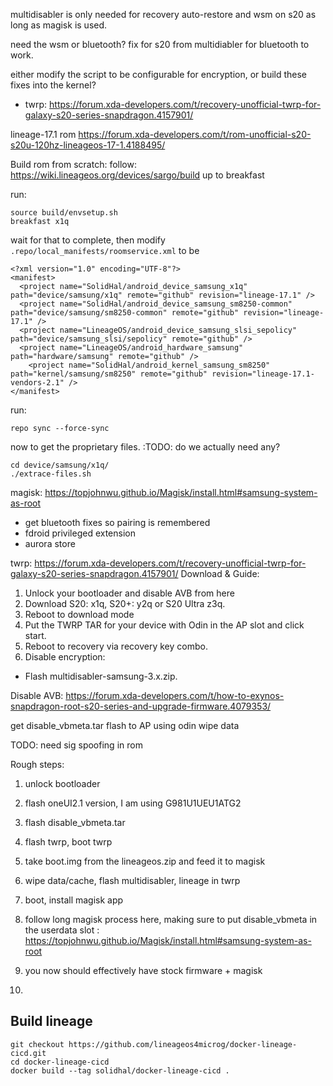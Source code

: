 multidisabler is only needed for recovery auto-restore and wsm on s20 as long as magisk is used. 

need the wsm or bluetooth? fix for s20 from multidiabler for bluetooth to work. 

either modify the script to be configurable for encryption, or build these fixes into the kernel?

- twrp: https://forum.xda-developers.com/t/recovery-unofficial-twrp-for-galaxy-s20-series-snapdragon.4157901/

lineage-17.1 rom https://forum.xda-developers.com/t/rom-unofficial-s20-s20u-120hz-lineageos-17-1.4188495/


Build rom from scratch:
follow: https://wiki.lineageos.org/devices/sargo/build
up to breakfast

run:
```
source build/envsetup.sh
breakfast x1q
```
wait for that to complete, then modify `.repo/local_manifests/roomservice.xml` to be
```
<?xml version="1.0" encoding="UTF-8"?>
<manifest>
  <project name="SolidHal/android_device_samsung_x1q" path="device/samsung/x1q" remote="github" revision="lineage-17.1" />
  <project name="SolidHal/android_device_samsung_sm8250-common" path="device/samsung/sm8250-common" remote="github" revision="lineage-17.1" />
  <project name="LineageOS/android_device_samsung_slsi_sepolicy" path="device/samsung_slsi/sepolicy" remote="github" />
  <project name="LineageOS/android_hardware_samsung" path="hardware/samsung" remote="github" />
	<project name="SolidHal/android_kernel_samsung_sm8250" path="kernel/samsung/sm8250" remote="github" revision="lineage-17.1-vendors-2.1" />
</manifest>
```

run:
```
repo sync --force-sync
```

now to get the proprietary files. :TODO: do we actually need any?

```
cd device/samsung/x1q/
./extrace-files.sh
```

magisk:
https://topjohnwu.github.io/Magisk/install.html#samsung-system-as-root
- get bluetooth fixes so pairing is remembered
- fdroid privileged extension
- aurora store

twrp: 
https://forum.xda-developers.com/t/recovery-unofficial-twrp-for-galaxy-s20-series-snapdragon.4157901/
Download & Guide:
1. Unlock your bootloader and disable AVB from here
2. Download S20: x1q, S20+: y2q or S20 Ultra z3q.
3. Reboot to download mode
4. Put the TWRP TAR for your device with Odin in the AP slot and click start.
5. Reboot to recovery via recovery key combo.
6. Disable encryption:
- Flash multidisabler-samsung-3.x.zip.​

Disable AVB:
https://forum.xda-developers.com/t/how-to-exynos-snapdragon-root-s20-series-and-upgrade-firmware.4079353/

get disable_vbmeta.tar
flash to AP using odin
wipe data

TODO: need sig spoofing in rom

Rough steps:
1) unlock bootloader
2) flash oneUI2.1 version, I am using G981U1UEU1ATG2
2) flash disable_vbmeta.tar
3) flash twrp, boot twrp
4) take boot.img from the lineageos.zip and feed it to magisk
5) wipe data/cache, flash multidisabler, lineage in twrp
6) boot, install magisk app


6) follow long magisk process here, making sure to put disable_vbmeta in the userdata slot : https://topjohnwu.github.io/Magisk/install.html#samsung-system-as-root
7) you now should effectively have stock firmware + magisk
8) 


## Build lineage
```
git checkout https://github.com/lineageos4microg/docker-lineage-cicd.git
cd docker-lineage-cicd
docker build --tag solidhal/docker-lineage-cicd .
```
